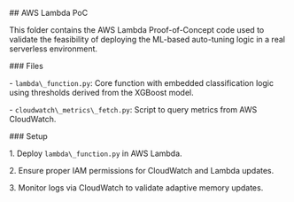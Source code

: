 \## AWS Lambda PoC



This folder contains the AWS Lambda Proof-of-Concept code used to validate the feasibility of deploying the ML-based auto-tuning logic in a real serverless environment.



\### Files

\- `lambda\_function.py`: Core function with embedded classification logic using thresholds derived from the XGBoost model.

\- `cloudwatch\_metrics\_fetch.py`: Script to query metrics from AWS CloudWatch.



\### Setup

1\. Deploy `lambda\_function.py` in AWS Lambda.

2\. Ensure proper IAM permissions for CloudWatch and Lambda updates.

3\. Monitor logs via CloudWatch to validate adaptive memory updates.





